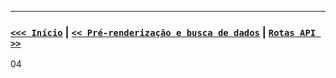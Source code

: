 


---

### [` <<< Início `](../README.md) | [` << Pré-renderização e busca de dados `](03-PRE.md) | [` Rotas API >> `](05-API.md)

 04